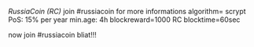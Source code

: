 *RussiaCoin (RC)*
join #russiacoin for more informations
algorithm= scrypt
PoS: 15% per year
min.age: 4h
blockreward=1000 RC
blocktime=60sec


now join #russiacoin bliat!!!
